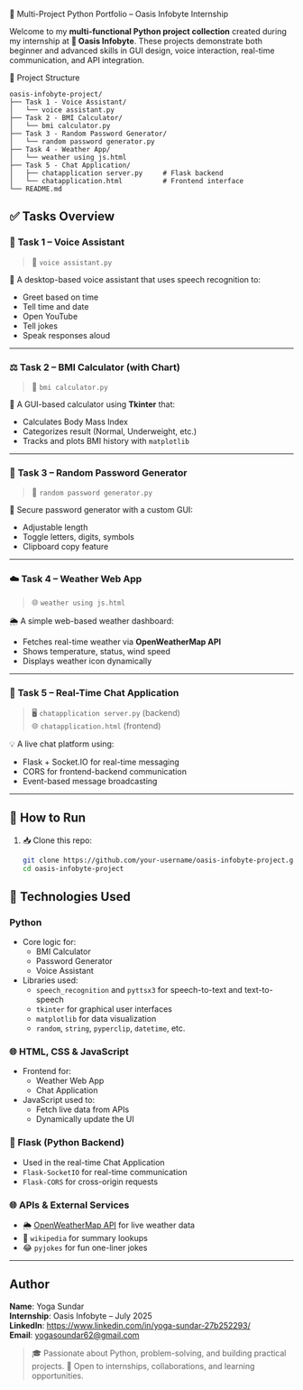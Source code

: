  🚀 Multi-Project Python Portfolio – Oasis Infobyte Internship

Welcome to my **multi-functional Python project collection** created during my internship at **🌟 Oasis Infobyte**. These projects demonstrate both beginner and advanced skills in GUI design, voice interaction, real-time communication, and API integration.

 📁 Project Structure

```
oasis-infobyte-project/
├── Task 1 - Voice Assistant/
│   └── voice assistant.py
├── Task 2 - BMI Calculator/
│   └── bmi calculator.py
├── Task 3 - Random Password Generator/
│   └── random password generator.py
├── Task 4 - Weather App/
│   └── weather using js.html
├── Task 5 - Chat Application/
│   ├── chatapplication server.py     # Flask backend
│   └── chatapplication.html          # Frontend interface
└── README.md
```


## ✅ Tasks Overview

### 🧠 **Task 1 – Voice Assistant**
> 📌 `voice assistant.py`

🎤 A desktop-based voice assistant that uses speech recognition to:
- Greet based on time
- Tell time and date
- Open YouTube
- Tell jokes
- Speak responses aloud

---

### ⚖️ **Task 2 – BMI Calculator (with Chart)**
> 📌 `bmi calculator.py`

🧮 A GUI-based calculator using **Tkinter** that:
- Calculates Body Mass Index
- Categorizes result (Normal, Underweight, etc.)
- Tracks and plots BMI history with `matplotlib`

---

### 🔐 **Task 3 – Random Password Generator**
> 📌 `random password generator.py`

🔏 Secure password generator with a custom GUI:
- Adjustable length
- Toggle letters, digits, symbols
- Clipboard copy feature

---

### ☁️ **Task 4 – Weather Web App**
> 🌐 `weather using js.html`

🌦️ A simple web-based weather dashboard:
- Fetches real-time weather via **OpenWeatherMap API**
- Shows temperature, status, wind speed
- Displays weather icon dynamically

---

### 💬 **Task 5 – Real-Time Chat Application**
> 🖥️ `chatapplication server.py` (backend)  
> 🌐 `chatapplication.html` (frontend)

💡 A live chat platform using:
- Flask + Socket.IO for real-time messaging
- CORS for frontend-backend communication
- Event-based message broadcasting

---

## 🏁 How to Run

1. 📥 Clone this repo:
   ```bash
   git clone https://github.com/your-username/oasis-infobyte-project.git
   cd oasis-infobyte-project
## 🔧 Technologies Used

###  Python
- Core logic for:
  - BMI Calculator
  - Password Generator
  - Voice Assistant
- Libraries used:
  - `speech_recognition` and `pyttsx3` for speech-to-text and text-to-speech
  - `tkinter` for graphical user interfaces
  - `matplotlib` for data visualization
  - `random`, `string`, `pyperclip`, `datetime`, etc.

### 🌐 HTML, CSS & JavaScript
- Frontend for:
  - Weather Web App
  - Chat Application
- JavaScript used to:
  - Fetch live data from APIs
  - Dynamically update the UI

### 🧠 Flask (Python Backend)
- Used in the real-time Chat Application
- `Flask-SocketIO` for real-time communication
- `Flask-CORS` for cross-origin requests

### 🌐 APIs & External Services
- 🌦️ [OpenWeatherMap API](https://openweathermap.org/) for live weather data
- 🧠 `wikipedia` for summary lookups
- 😂 `pyjokes` for fun one-liner jokes


---

##  Author

**Name**: Yoga Sundar  
**Internship**: Oasis Infobyte – July 2025   
**LinkedIn**: https://www.linkedin.com/in/yoga-sundar-27b252293/  
**Email**: yogasoundar62@gmail.com

> 🎓 Passionate about Python, problem-solving, and building practical projects.
> 🚀 Open to internships, collaborations, and learning opportunities.

